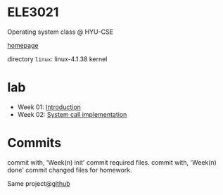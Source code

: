 # ELE3021
Operating system class @ HYU-CSE

[homepage](http://rtcc.hanyang.ac.kr/rtccw/?page_id=2187)

directory `linux`: linux-4.1.38 kernel

# lab
- Week 01: [Introduction](http://rtcc.hanyang.ac.kr/sitedata/2017_Under_OS/2017_01_OS_Practice_Introduction.pdf)
- Week 02: [System call implementation](http://rtcc.hanyang.ac.kr/sitedata/2017_Under_OS/2017_02_OS_Practice_System_Call_Implementation.pdf)


# Commits
commit with, 'Week(n) init' commit required files.
commit with, 'Week(n) done' commit changed files for homework.

Same project@[github](https://github.com/jiunbae/ELE3021)
